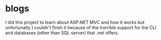 # blogs

I did this project to learn about ASP.NET MVC and how it works but unfortunatly I couldn't finsh it because of the horrible support for the CLI and databases (other than SQL server) that .net offers.
